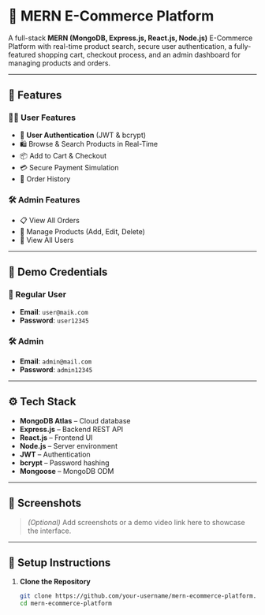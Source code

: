 # 🛒 MERN E-Commerce Platform

A full-stack **MERN (MongoDB, Express.js, React.js, Node.js)** E-Commerce Platform with real-time product search, secure user authentication, a fully-featured shopping cart, checkout process, and an admin dashboard for managing products and orders.

---

## 🚀 Features

### 🧑‍💻 User Features
- 🔐 **User Authentication** (JWT & bcrypt)
- 🛍️ Browse & Search Products in Real-Time
- 📦 Add to Cart & Checkout
- 💳 Secure Payment Simulation
- 🧾 Order History

### 🛠️ Admin Features
- 📋 View All Orders
- 🛒 Manage Products (Add, Edit, Delete)
- 👤 View All Users

---

## 🔐 Demo Credentials

### 👤 Regular User
- **Email**: `user@maik.com`  
- **Password**: `user12345`

### 🛠️ Admin
- **Email**: `admin@mail.com`  
- **Password**: `admin12345`

---

## ⚙️ Tech Stack

- **MongoDB Atlas** – Cloud database
- **Express.js** – Backend REST API
- **React.js** – Frontend UI
- **Node.js** – Server environment
- **JWT** – Authentication
- **bcrypt** – Password hashing
- **Mongoose** – MongoDB ODM

---

## 📸 Screenshots

> *(Optional)* Add screenshots or a demo video link here to showcase the interface.

---

## 🔧 Setup Instructions

1. **Clone the Repository**
   ```bash
   git clone https://github.com/your-username/mern-ecommerce-platform.git
   cd mern-ecommerce-platform
